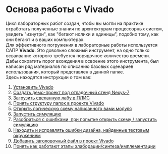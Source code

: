 # Основа работы с Vivado

Цикл лабораторных работ создан, чтобы вы могли на практике отработать полученные знания по архитектурам процессорных систем, увидеть "изнутри", как "бегают нолики и единицы", подобно тому, как они бегают и в ваших компьютерах.  
Для эффективного погружения в лабораторные работы используется САПР **Vivado**. Это довольно сложный инструмент, на одно только осваивание которого требуется порядочное количество времени.  
Дабы сократить порог вхождения в освоение этого инструмента, был написан ряд материалов по описанию базовых сценариев использования, который представлен в данной папке.  
Здесь находятся инструкции о том как:

1. [Установить Vivado](Install%20Vivado.md)
2. [Создать демо-проект под отладочный стенд Nexys-7](Vivado%20trainer.md)
3. [Загрузить сделанную лабу в ПЛИС](Program%20nexys%20a7.md)
4. [Понять структуру папок в проекте Vivado](Folder%20Structure%20In%20The%20Project.md)
5. [Открыть логическую схему написанного вами модуля](How%20to%20open%20a%20schematic.md)
6. [Запустить симуляцию](Run%20Simulation.md)
7. [Разобраться с ошибками, при попытке открыть схему / запустить симуляцию](Elaboration%20failed.md)
8. [Находить и исправлять ошибки дизайна, найденные тестовым окружением](Debug%20manual.md)
9. [Добавить заголовочный файл в проект Vivado](Verilog%20Header.md)
10. [Понять как работают этапы элаборации/синтеза/имплементации](Implementation%20steps.md)
